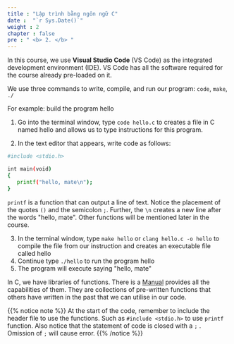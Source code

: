 ```yaml
---
title : "Lập trình bằng ngôn ngữ C"
date :  "`r Sys.Date()`" 
weight : 2 
chapter : false
pre : " <b> 2. </b> "
---
```

In this course, we use **Visual Studio Code** (VS Code) as the integrated development environment (IDE). VS Code has all the software required for the course already pre-loaded on it.

We use three commands to write, compile, and run our program: `code`, `make`, `./` 

For example: build the program hello
1. Go into the terminal window, type ```code hello.c``` to creates a file in C named hello and allows us to type instructions for this program.

2. In the text editor that appears, write code as follows:
 ```bash
#include <stdio.h>

int main(void)
{
    printf("hello, mate\n");
}
```
`printf` is a function that can output a line of text. Notice the placement of the quotes `()` and the semicolon `;`. Further, the `\n` creates a new line after the words "hello, mate". Other functions will be mentioned later in the course.

3. In the terminal window, type ```make hello``` or ```clang hello.c -o hello``` to compile the file from our instruction and creates an executable file called hello
4. Continue type ```./hello``` to run the program hello
5. The program will execute saying "hello, mate"

In C, we have libraries of functions. There is a [Manual](https://manual.cs50.io/) provides all the capabilities of them. They are collections of pre-written functions that others have written in the past that we can utilise in our code.

{{% notice note %}}
At the start of the code, remember to include the header file to use the functions. Such as `#include <stdio.h>` to use `printf` function. Also notice that the statement of code is closed with a `;` . Omission of `;` will cause error.
{{% /notice %}}

